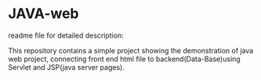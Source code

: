 # JAVA-web
readme file for detailed description: 


This repository contains a simple project showing the demonstration of java web project, connecting front end html file to backend(Data-Base)using Servlet and JSP(java server pages).
